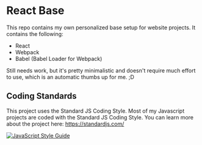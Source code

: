 # React Base
This repo contains my own personalized base setup for website projects.
It contains the following:
- React
- Webpack
- Babel (Babel Loader for Webpack)

Still needs work, but it's pretty minimalistic and doesn't require much effort to use, which is an automatic thumbs up for me. ;D

## Coding Standards
This project uses the Standard JS Coding Style. Most of my Javascript projects are coded with the Standard JS Coding Style.
You can learn more about the project here: https://standardjs.com/

[![JavaScript Style Guide](https://cdn.rawgit.com/feross/standard/master/badge.svg)](https://github.com/feross/standard)
